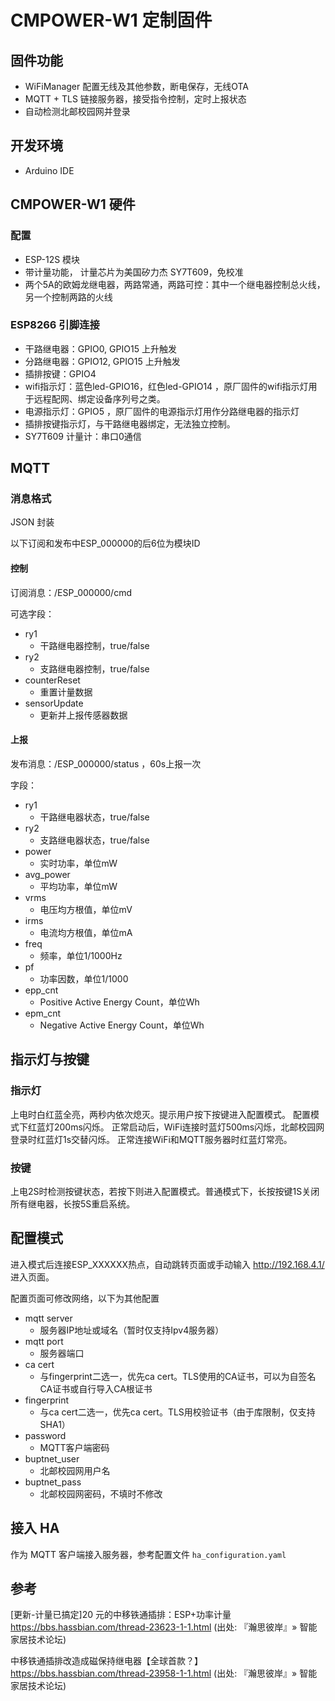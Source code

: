 # CMPOWER-W1 定制固件

## 固件功能

- WiFiManager 配置无线及其他参数，断电保存，无线OTA
- MQTT + TLS 链接服务器，接受指令控制，定时上报状态
- 自动检测北邮校园网并登录

## 开发环境

- Arduino IDE

## CMPOWER-W1 硬件

### 配置

- ESP-12S 模块
- 带计量功能， 计量芯片为美国矽力杰 SY7T609，免校准
- 两个5A的欧姆龙继电器，两路常通，两路可控：其中一个继电器控制总火线，另一个控制两路的火线

### ESP8266 引脚连接

- 干路继电器：GPIO0, GPIO15 上升触发
- 分路继电器：GPIO12, GPIO15 上升触发
- 插排按键：GPIO4
- wifi指示灯：蓝色led-GPIO16，红色led-GPIO14 ，原厂固件的wifi指示灯用于远程配网、绑定设备序列号之类。
- 电源指示灯：GPIO5 ，原厂固件的电源指示灯用作分路继电器的指示灯
- 插排按键指示灯，与干路继电器绑定，无法独立控制。
- SY7T609 计量计：串口0通信

## MQTT

### 消息格式

JSON 封装

以下订阅和发布中ESP_000000的后6位为模块ID

#### 控制

订阅消息：/ESP_000000/cmd

可选字段：

- ry1
  - 干路继电器控制，true/false
- ry2
  - 支路继电器控制，true/false
- counterReset
  - 重置计量数据
- sensorUpdate
  - 更新并上报传感器数据

#### 上报

发布消息：/ESP_000000/status ，60s上报一次

字段：

- ry1
  - 干路继电器状态，true/false
- ry2
  - 支路继电器状态，true/false
- power
  - 实时功率，单位mW
- avg_power
  - 平均功率，单位mW
- vrms
  - 电压均方根值，单位mV
- irms
  - 电流均方根值，单位mA
- freq
  - 频率，单位1/1000Hz
- pf
  - 功率因数，单位1/1000
- epp_cnt
  - Positive Active Energy Count，单位Wh
- epm_cnt
  - Negative Active Energy Count，单位Wh

## 指示灯与按键

### 指示灯

上电时白红蓝全亮，两秒内依次熄灭。提示用户按下按键进入配置模式。
配置模式下红蓝灯200ms闪烁。
正常启动后，WiFi连接时蓝灯500ms闪烁，北邮校园网登录时红蓝灯1s交替闪烁。
正常连接WiFi和MQTT服务器时红蓝灯常亮。

### 按键

上电2S时检测按键状态，若按下则进入配置模式。普通模式下，长按按键1S关闭所有继电器，长按5S重启系统。

## 配置模式

进入模式后连接ESP_XXXXXX热点，自动跳转页面或手动输入 http://192.168.4.1/ 进入页面。

配置页面可修改网络，以下为其他配置

- mqtt server
  - 服务器IP地址或域名（暂时仅支持Ipv4服务器）
- mqtt port
  - 服务器端口
- ca cert
  - 与fingerprint二选一，优先ca cert。TLS使用的CA证书，可以为自签名CA证书或自行导入CA根证书
- fingerprint
  - 与ca cert二选一，优先ca cert。TLS用校验证书（由于库限制，仅支持SHA1）
- password
  - MQTT客户端密码
- buptnet_user
  - 北邮校园网用户名
- buptnet_pass
  - 北邮校园网密码，不填时不修改

## 接入 HA

作为 MQTT 客户端接入服务器，参考配置文件 `ha_configuration.yaml`

## 参考

[更新-计量已搞定]20 元的中移铁通插排：ESP+功率计量
https://bbs.hassbian.com/thread-23623-1-1.html
(出处: 『瀚思彼岸』» 智能家居技术论坛)

中移铁通插排改造成磁保持继电器【全球首款？】
https://bbs.hassbian.com/thread-23958-1-1.html
(出处: 『瀚思彼岸』» 智能家居技术论坛)
